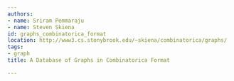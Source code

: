 ```yaml
---
authors:
- name: Sriram Pemmaraju
- name: Steven Skiena
id: graphs_combinatorica_format
location: http://www3.cs.stonybrook.edu/~skiena/combinatorica/graphs/
tags:
- graph
title: A Database of Graphs in Combinatorica Format

---
```


